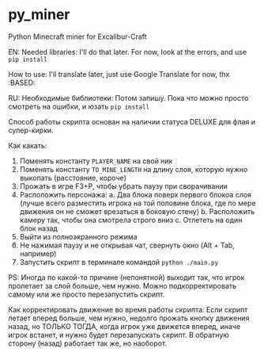 # py_miner
Python Minecraft miner for Excalibur-Craft


EN:
Needed libraries:
I'll do that later. For now, look at the errors, and use ```pip install```

How to use:
I'll translate later, just use Google Translate for now, thx :BASED:

RU:
Необходимые библиотеки:
Потом запишу. Пока что можно просто смотреть на ошибки, и юзать `pip install`

Способ работы скрипта основан на наличии статуса DELUXE для флая и супер-кирки.

Как какать:
1. Поменять константу ```PLAYER_NAME``` на свой ник
2. Поменять константу ```TO_MINE_LENGTH``` на длину слоя, которую нужно выкопать (расстояние, короче)
3. Прожать в игре F3+P, чтобы убрать паузу при сворачивании
4. Расположить персонажа:
    a. Два блока поверх первого блокоа слоя (лучше всего разместить игрока на той половине блока, где по мере движения он не сможет врезаться в боковую стену)
    b. Расположить камеру так, чтобы она смотрела строго вниз
    с. Отлететь на один блок назад
5. Выйти из полноэкранного режима
6. Не нажимая паузу и не открывая чат, свернуть окно (Alt + Tab, например)
7. Запустить скрипт в терминале командой ```python ./main.py```

PS:
Иногда по какой-то причине (непонятной) выходит так, что игрок пролетает за слой больше, чем нужно. Можно подкорректировать самому или же просто перезапустить скрипт.

Как корректировать движение во время работы скрипта:
Если скрипт летает вперед больше, чем нужно, недолго прожать кнопку движения назад, но ТОЛЬКО ТОГДА, когда игрок уже движется вперед, иначе игрок встанет, и нужно будет перезапускать скрипт. В обратную сторону (назад) работает так же, но наоборот.